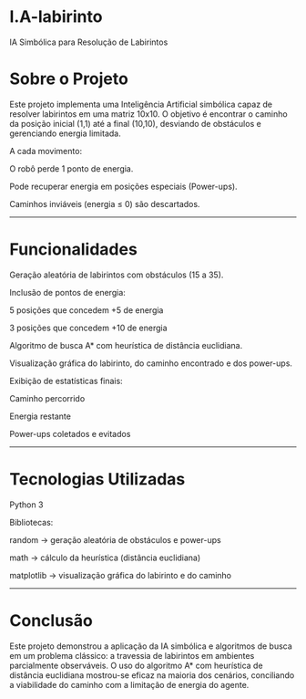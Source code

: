 # I.A-labirinto
IA Simbólica para Resolução de Labirintos
# Sobre o Projeto

Este projeto implementa uma Inteligência Artificial simbólica capaz de resolver labirintos em uma matriz 10x10.
O objetivo é encontrar o caminho da posição inicial (1,1) até a final (10,10), desviando de obstáculos e gerenciando energia limitada.

A cada movimento:

O robô perde 1 ponto de energia.

Pode recuperar energia em posições especiais (Power-ups).

Caminhos inviáveis (energia ≤ 0) são descartados.

---------------------------------------------------------------------------------------------------------------------------------------

# Funcionalidades

Geração aleatória de labirintos com obstáculos (15 a 35).

Inclusão de pontos de energia:

5 posições que concedem +5 de energia

3 posições que concedem +10 de energia

Algoritmo de busca A* com heurística de distância euclidiana.

Visualização gráfica do labirinto, do caminho encontrado e dos power-ups.

Exibição de estatísticas finais:

Caminho percorrido

Energia restante

Power-ups coletados e evitados

---------------------------------------------------------------------------------------------------------------------------------------

# Tecnologias Utilizadas

Python 3

Bibliotecas:

random → geração aleatória de obstáculos e power-ups

math → cálculo da heurística (distância euclidiana)

matplotlib → visualização gráfica do labirinto e do caminho

---------------------------------------------------------------------------------------------------------------------------------------

# Conclusão

Este projeto demonstrou a aplicação da IA simbólica e algoritmos de busca em um problema clássico: a travessia de labirintos em ambientes parcialmente observáveis.
O uso do algoritmo A* com heurística de distância euclidiana mostrou-se eficaz na maioria dos cenários, conciliando a viabilidade do caminho com a limitação de energia do agente.
